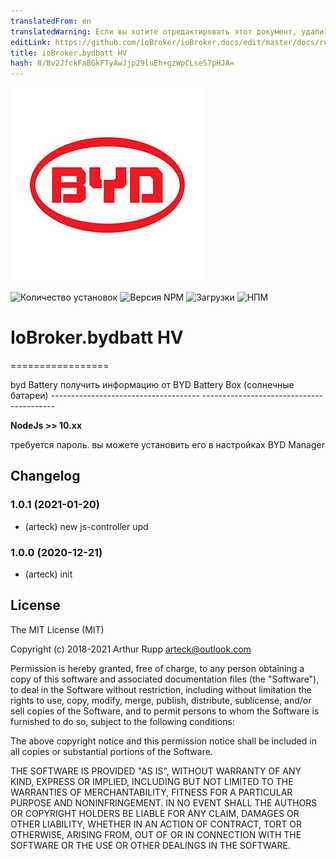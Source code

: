 ```yaml
---
translatedFrom: en
translatedWarning: Если вы хотите отредактировать этот документ, удалите поле «translationFrom», в противном случае этот документ будет снова автоматически переведен
editLink: https://github.com/ioBroker/ioBroker.docs/edit/master/docs/ru/adapterref/iobroker.bydbatt/README.md
title: ioBroker.bydbatt HV
hash: 8/Bv2JfckFaBGkFTyAwJjp29luEh+gzWpCLseS7pHJA=
---
```

![Логотип](../../../en/adapterref/iobroker.bydbatt/admin/byd-batterybox.png)

![Количество установок](http://iobroker.live/badges/bydbatt-stable.svg)
![Версия NPM](http://img.shields.io/npm/v/iobroker.bydbatt.svg)
![Загрузки](https://img.shields.io/npm/dm/iobroker.bydbatt.svg)
![НПМ](https://nodei.co/npm/iobroker.bydbatt.png?downloads=true)

# IoBroker.bydbatt HV
=================

byd Battery получить информацию от BYD Battery Box (солнечные батареи) ------------------------------------- -----------------------------------------

<b>NodeJs &gt;&gt; 10.xx</b>

требуется пароль. вы можете установить его в настройках BYD Manager

## Changelog
### 1.0.1  (2021-01-20)
* (arteck) new js-controller upd

### 1.0.0 (2020-12-21)
* (arteck) init

## License
The MIT License (MIT)

Copyright (c) 2018-2021 Arthur Rupp arteck@outlook.com

Permission is hereby granted, free of charge, to any person obtaining a copy
of this software and associated documentation files (the "Software"), to deal
in the Software without restriction, including without limitation the rights
to use, copy, modify, merge, publish, distribute, sublicense, and/or sell
copies of the Software, and to permit persons to whom the Software is
furnished to do so, subject to the following conditions:

The above copyright notice and this permission notice shall be included in
all copies or substantial portions of the Software.

THE SOFTWARE IS PROVIDED "AS IS", WITHOUT WARRANTY OF ANY KIND, EXPRESS OR
IMPLIED, INCLUDING BUT NOT LIMITED TO THE WARRANTIES OF MERCHANTABILITY,
FITNESS FOR A PARTICULAR PURPOSE AND NONINFRINGEMENT. IN NO EVENT SHALL THE
AUTHORS OR COPYRIGHT HOLDERS BE LIABLE FOR ANY CLAIM, DAMAGES OR OTHER
LIABILITY, WHETHER IN AN ACTION OF CONTRACT, TORT OR OTHERWISE, ARISING FROM,
OUT OF OR IN CONNECTION WITH THE SOFTWARE OR THE USE OR OTHER DEALINGS IN
THE SOFTWARE.